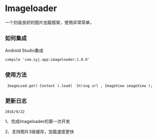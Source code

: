 # Imageloader
一个封装良好的图片加载框架，使用非常简单，

## `如何集成`
Android Studio集成
```
compile 'com.zyj.app:imageloader:1.0.0'
```

## `使用方法`
```
 ImageLoad.get( Context ).load(  String url , ImageView imageView );
```

## `更新日志`
 `2016/9/22`
 
   1、完成Imageloader的第一次开发
   
   2、支持图片3级缓存，加载速度更快

